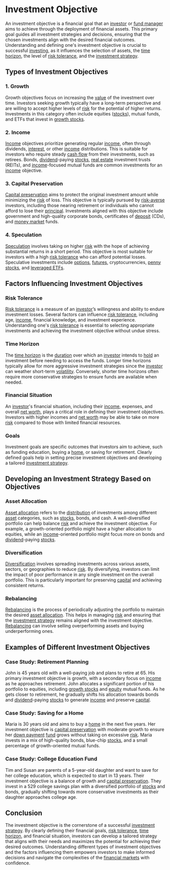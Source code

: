 # Investment Objective

An investment objective is a financial goal that an [investor](../i/investor.md) or [fund manager](../f/fund_manager.md) aims to achieve through the deployment of financial assets. This primary goal guides all investment strategies and decisions, ensuring that the chosen investments align with the desired financial outcomes. Understanding and defining one's investment objective is crucial to successful [investing](../i/investing.md), as it influences the selection of assets, the [time horizon](../t/time_horizon.md), the level of [risk tolerance](../r/risk_tolerance.md), and the [investment strategy](../i/investment_strategy.md).

## Types of Investment Objectives

### 1. Growth
Growth objectives focus on increasing the [value](../v/value.md) of the investment over time. Investors seeking growth typically have a long-term perspective and are willing to accept higher levels of [risk](../r/risk.md) for the potential of higher returns. Investments in this category often include equities ([stocks](../s/stock.md)), mutual funds, and ETFs that invest in [growth stocks](../g/growth_stocks.md). 

### 2. Income
[Income](../i/income.md) objectives prioritize generating regular [income](../i/income.md), often through dividends, [interest](../i/interest.md), or other [income](../i/income.md) distributions. This is suitable for investors who require steady [cash flow](../c/cash_flow.md) from their investments, such as retirees. Bonds, [dividend](../d/dividend.md)-paying [stocks](../s/stock.md), [real estate](../r/real_estate.md) investment trusts (REITs), and [income](../i/income.md)-focused mutual funds are common investments for an [income](../i/income.md) objective.

### 3. Capital Preservation
[Capital preservation](../c/capital_preservation.md) aims to protect the original investment amount while minimizing the [risk](../r/risk.md) of loss. This objective is typically pursued by [risk-averse](../r/risk-averse.md) investors, including those nearing retirement or individuals who cannot afford to lose their [principal](../p/principal.md). Investments aligned with this objective include government and high-quality corporate bonds, certificates of [deposit](../d/deposit.md) (CDs), and [money market](../m/money_market.md) funds.

### 4. Speculation
[Speculation](../s/speculation.md) involves taking on higher [risk](../r/risk.md) with the hope of achieving substantial returns in a short period. This objective is most suitable for investors with a high [risk tolerance](../r/risk_tolerance.md) who can afford potential losses. Speculative investments include [options](../o/options.md), [futures](../f/futures.md), cryptocurrencies, [penny stocks](../p/penny_stocks.md), and [leveraged ETFs](../l/leveraged_etfs.md).

## Factors Influencing Investment Objectives

### Risk Tolerance
[Risk tolerance](../r/risk_tolerance.md) is a measure of an [investor](../i/investor.md)’s willingness and ability to endure investment losses. Several factors can influence [risk tolerance](../r/risk_tolerance.md), including age, [income](../i/income.md), financial knowledge, and investment experience. Understanding one's [risk tolerance](../r/risk_tolerance.md) is essential to selecting appropriate investments and achieving the investment objective without undue stress.

### Time Horizon
The [time horizon](../t/time_horizon.md) is the [duration](../d/duration.md) over which an [investor](../i/investor.md) intends to [hold](../h/hold.md) an investment before needing to access the funds. Longer time horizons typically allow for more aggressive investment strategies since the [investor](../i/investor.md) can weather short-term [volatility](../v/volatility.md). Conversely, shorter time horizons often require more conservative strategies to ensure funds are available when needed.

### Financial Situation
An [investor](../i/investor.md)'s financial situation, including their [income](../i/income.md), expenses, and overall [net worth](../n/net_worth.md), plays a critical role in defining their investment objectives. Investors with higher incomes and [net worth](../n/net_worth.md) may be able to take on more [risk](../r/risk.md) compared to those with limited financial resources.

### Goals
Investment goals are specific outcomes that investors aim to achieve, such as funding education, buying a [home](../h/home.md), or saving for retirement. Clearly defined goals help in setting precise investment objectives and developing a tailored [investment strategy](../i/investment_strategy.md).

## Developing an Investment Strategy Based on Objectives

### Asset Allocation
[Asset allocation](../a/asset_allocation.md) refers to the [distribution](../d/distribution.md) of investments among different [asset](../a/asset.md) categories, such as [stocks](../s/stock.md), bonds, and cash. A well-diversified portfolio can help balance [risk](../r/risk.md) and achieve the investment objective. For example, a growth-oriented portfolio might have a higher allocation to equities, while an [income](../i/income.md)-oriented portfolio might focus more on bonds and [dividend](../d/dividend.md)-paying [stocks](../s/stock.md).

### Diversification
[Diversification](../d/diversification.md) involves spreading investments across various assets, sectors, or geographies to reduce [risk](../r/risk.md). By diversifying, investors can limit the impact of poor performance in any single investment on the overall portfolio. This is particularly important for preserving [capital](../c/capital.md) and achieving consistent returns.

### Rebalancing
[Rebalancing](../r/rebalancing.md) is the process of periodically adjusting the portfolio to maintain the desired [asset allocation](../a/asset_allocation.md). This helps in managing [risk](../r/risk.md) and ensuring that the [investment strategy](../i/investment_strategy.md) remains aligned with the investment objective. [Rebalancing](../r/rebalancing.md) can involve selling overperforming assets and buying underperforming ones.

## Examples of Different Investment Objectives

### Case Study: Retirement Planning
John is 45 years old with a well-paying job and plans to retire at 65. His primary investment objective is growth, with a secondary focus on [income](../i/income.md) as he approaches retirement. John allocates a significant portion of his portfolio to equities, including [growth stocks](../g/growth_stocks.md) and [equity](../e/equity.md) mutual funds. As he gets closer to retirement, he gradually shifts his allocation towards bonds and [dividend](../d/dividend.md)-paying [stocks](../s/stock.md) to generate [income](../i/income.md) and preserve [capital](../c/capital.md).

### Case Study: Saving for a Home
Maria is 30 years old and aims to buy a [home](../h/home.md) in the next five years. Her investment objective is [capital preservation](../c/capital_preservation.md) with moderate growth to ensure her [down payment](../d/down_payment.md) [fund](../f/fund.md) grows without taking on excessive [risk](../r/risk.md). Maria invests in a mix of high-quality bonds, blue-chip [stocks](../s/stock.md), and a small percentage of growth-oriented mutual funds.

### Case Study: College Education Fund
Tim and Susan are parents of a 5-year-old daughter and want to save for her college education, which is expected to start in 13 years. Their investment objective is a balance of growth and [capital preservation](../c/capital_preservation.md). They invest in a 529 college savings plan with a diversified portfolio of [stocks](../s/stock.md) and bonds, gradually shifting towards more conservative investments as their daughter approaches college age.

## Conclusion

The investment objective is the cornerstone of a successful [investment strategy](../i/investment_strategy.md). By clearly defining their financial goals, [risk tolerance](../r/risk_tolerance.md), [time horizon](../t/time_horizon.md), and financial situation, investors can develop a tailored strategy that aligns with their needs and maximizes the potential for achieving their desired outcomes. Understanding different types of investment objectives and the factors influencing them empowers investors to make informed decisions and navigate the complexities of the [financial markets](../f/financial_market.md) with confidence.